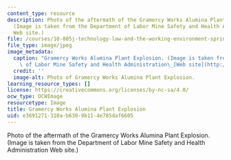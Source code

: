 ```yaml
---
content_type: resource
description: Photo of the aftermath of the Gramercy Works Alumina Plant Explosion.
  (Image is taken from the Department of Labor Mine Safety and Health Administration
  Web site.)
file: /courses/10-805j-technology-law-and-the-working-environment-spring-2006/e3691271310ab6309b114e785daf6605_10-805js06.jpg
file_type: image/jpeg
image_metadata:
  caption: "Gramercy Works Alumina Plant Explosion. (Image is taken from the Department\
    \ of Labor Mine Safety and Health Administration\_[Web site](http://www.msha.gov/).)"
  credit: ''
  image-alt: Photo of Gramercy Works Alumina Plant Explosion.
learning_resource_types: []
license: https://creativecommons.org/licenses/by-nc-sa/4.0/
ocw_type: OCWImage
resourcetype: Image
title: Gramercy Works Alumina Plant Explosion
uid: e3691271-310a-b630-9b11-4e785daf6605
---
```

Photo of the aftermath of the Gramercy Works Alumina Plant Explosion. (Image is taken from the Department of Labor Mine Safety and Health Administration Web site.)